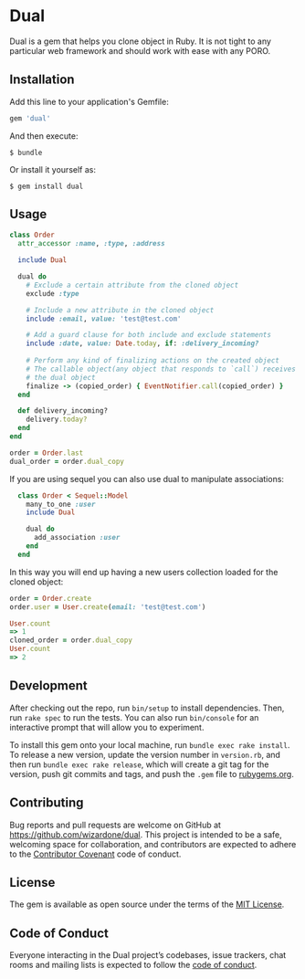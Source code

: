 # Dual

Dual is a gem that helps you clone object in Ruby. It is not tight to any particular
web framework and should work with ease with any PORO.

## Installation

Add this line to your application's Gemfile:

```ruby
gem 'dual'
```

And then execute:

    $ bundle

Or install it yourself as:

    $ gem install dual

## Usage
```ruby
class Order
  attr_accessor :name, :type, :address

  include Dual

  dual do
    # Exclude a certain attribute from the cloned object
    exclude :type

    # Include a new attribute in the cloned object
    include :email, value: 'test@test.com'

    # Add a guard clause for both include and exclude statements
    include :date, value: Date.today, if: :delivery_incoming?
    
    # Perform any kind of finalizing actions on the created object
    # The callable object(any object that responds to `call`) receives
    # the dual object
    finalize -> (copied_order) { EventNotifier.call(copied_order) }
  end

  def delivery_incoming?
    delivery.today?
  end
end

order = Order.last
dual_order = order.dual_copy
```

If you are using sequel you can also use dual to manipulate associations:

```ruby
  class Order < Sequel::Model
    many_to_one :user
    include Dual

    dual do
      add_association :user
    end
  end
```

In this way you will end up having a new users collection loaded for the cloned object:

```ruby
order = Order.create
order.user = User.create(email: 'test@test.com')

User.count
=> 1
cloned_order = order.dual_copy
User.count
=> 2
```

## Development

After checking out the repo, run `bin/setup` to install dependencies. Then, run `rake spec` to run the tests. You can also run `bin/console` for an interactive prompt that will allow you to experiment.

To install this gem onto your local machine, run `bundle exec rake install`. To release a new version, update the version number in `version.rb`, and then run `bundle exec rake release`, which will create a git tag for the version, push git commits and tags, and push the `.gem` file to [rubygems.org](https://rubygems.org).

## Contributing

Bug reports and pull requests are welcome on GitHub at https://github.com/wizardone/dual. This project is intended to be a safe, welcoming space for collaboration, and contributors are expected to adhere to the [Contributor Covenant](http://contributor-covenant.org) code of conduct.

## License

The gem is available as open source under the terms of the [MIT License](https://opensource.org/licenses/MIT).

## Code of Conduct

Everyone interacting in the Dual project’s codebases, issue trackers, chat rooms and mailing lists is expected to follow the [code of conduct](https://github.com/[USERNAME]/dual/blob/master/CODE_OF_CONDUCT.md).
